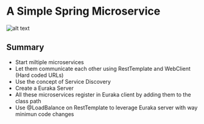 # A Simple Spring Microservice

![alt text](https://pbs.twimg.com/media/FXIAb_NUUAAzc5R?format=jpg&name=small)

## Summary
- Start miltiple microservices
- Let them communicate each other using RestTemplate and WebClient (Hard coded URLs)
- Use the concept of Service Discovery
- Create a Euraka Server
- All these microservices register in Euraka client by adding them to the class path
- Use @LoadBalance on RestTemplate to leverage Euraka server with way minimun code changes 
